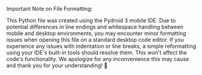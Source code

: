 Important Note on File Formatting:

This Python file was created using the Pydroid 3 mobile IDE. Due to potential differences in line endings and whitespace handling between mobile and desktop environments, you may encounter minor formatting issues when opening this file on a standard desktop code editor.
If you experience any issues with indentation or line breaks, a simple reformatting using your IDE's built-in tools should resolve them.  This won't affect the code's functionality.
We apologize for any inconvenience this may cause and thank you for your understanding! 🙏
